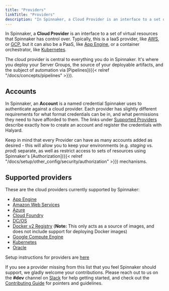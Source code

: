 ```yaml
---
title: "Providers"
linkTitle: "Providers"
description: "In Spinnaker, a Cloud Provider is an interface to a set of virtual resources over which Spinnaker has control."
---
```


In Spinnaker, a __Cloud Provider__ is an interface to a set of virtual
resources that Spinnaker has control over. Typically, this is a IaaS provider,
like [AWS](https://aws.amazon.com/), or [GCP](https://cloud.google.com), but it
can also be a PaaS, like [App Engine](https://cloud.google.com/appengine),
or a container orchestrator, like [Kubernetes](https://kubernetes.io).

The cloud provider is central to everything you do in Spinnaker. It's
where you deploy your Server Groups, the source of
your deployable artifacts, and the subject of automation via
[Pipelines]({{< relref "/docs/concepts/pipelines" >}}).

## Accounts

In Spinnaker, an __Account__ is a named credential Spinnaker uses to
authenticate against a cloud provider. Each provider has slightly different
requirements for what format credentials can be in, and what permissions they
need to have afforded to them. The links under [Supported
Providers](#supported-providers) describe exactly how to create an
account and register the credentials with Halyard.

Keep in mind that every Provider can have as many accounts added as desired -
this will allow you to keep your environments (e.g. _staging_ vs. _prod_)
separate, as well as restrict access to sets of resources using Spinnaker's
[Authorization]({{< relref "/docs/setup/other_config/security/authorization" >}}) mechanisms.

## Supported providers

These are the cloud providers currently supported by Spinnaker:

* <a href="https://cloud.google.com/appengine/" target="_blank">App Engine</a>
* <a href="https://aws.amazon.com/" target="_blank">Amazon Web Services</a>
* <a href="https://azure.microsoft.com/" target="_blank">Azure</a>
* <a href="https://www.cloudfoundry.org/" target="_blank">Cloud Foundry</a>
* <a href="https://dcos.io/" target="_blank">DC/OS</a>
* <a href="https://docs.docker.com/registry/" target="_blank">Docker v2 Registry</a> (__Note:__ This only
  acts as a source of images, and does not include support for deploying Docker
  images)
* <a href="https://cloud.google.com/compute/" target="_blank">Google Compute Engine</a>
* <a href="https://kubernetes.io/" target="_blank">Kubernetes</a>
* <a href="https://cloud.oracle.com/home" target="_blank">Oracle</a>

Setup instructions for providers are [here](/docs/setup/install/providers/)

If you see a provider missing from this list that you feel Spinnaker should
support, we gladly welcome your contributions. Please reach out to us on
the __#dev__ channel on [Slack](http://join.spinnaker.io) for help
getting started, and check out the [Contributing
Guide](/community/contributing) for pointers and guidelines.
